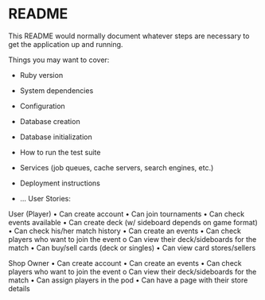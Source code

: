 # README

This README would normally document whatever steps are necessary to get the
application up and running.

Things you may want to cover:

* Ruby version

* System dependencies

* Configuration

* Database creation

* Database initialization

* How to run the test suite

* Services (job queues, cache servers, search engines, etc.)

* Deployment instructions

* ...
User Stories:

User (Player)
•	Can create account
•	Can join tournaments
•	Can check events available
•	Can create deck (w/ sideboard depends on game format)
•	Can check his/her match history
•	Can create an events
•	Can check players who want to join the event
  o	Can view their deck/sideboards for the match
•	Can buy/sell cards (deck or singles)
•	Can view card stores/sellers

Shop Owner
•	Can create account
•	Can create an events
•	Can check players who want to join the event
  o	Can view their deck/sideboards for the match
•	Can assign players in the pod
•	Can have a page with their store details
